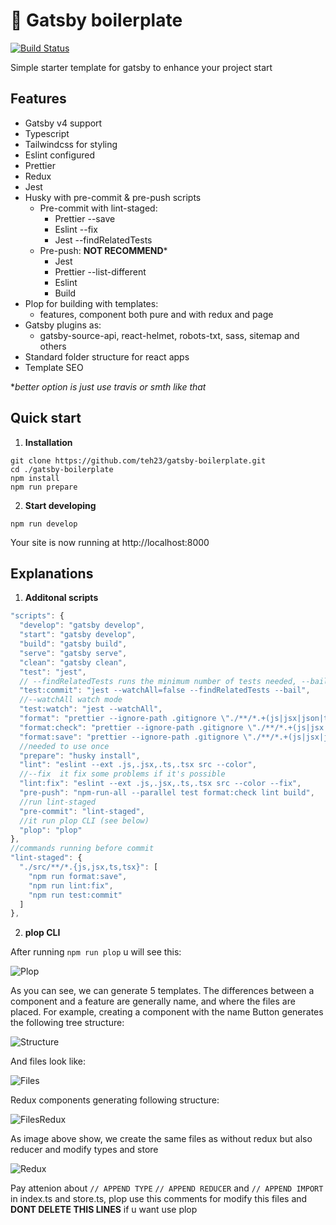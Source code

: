 

# 🚀 Gatsby boilerplate
[![Build Status](https://travis-ci.org/apollographql/eslint-plugin-graphql.svg?branch=master)](https://travis-ci.org/apollographql/eslint-plugin-graphql)

Simple starter template for gatsby to enhance your project start

## Features
- Gatsby v4 support
- Typescript
- Tailwindcss for styling
- Eslint configured
- Prettier
- Redux
- Jest
- Husky with pre-commit & pre-push scripts
  - Pre-commit with lint-staged:
    - Prettier --save
    - Eslint --fix
    - Jest --findRelatedTests
  - Pre-push: **NOT RECOMMEND***
    - Jest
    - Prettier --list-different
    - Eslint
    - Build
- Plop for building with templates:
  - features, component both pure and with redux and page
- Gatsby plugins as:
  - gatsby-source-api, react-helmet, robots-txt, sass, sitemap and others
- Standard folder structure for react apps
- Template SEO


**better option is just use travis or smth like that*
##  Quick start

1. **Installation**

 ```shell
 git clone https://github.com/teh23/gatsby-boilerplate.git
 cd ./gatsby-boilerplate 
 npm install
 npm run prepare
 ```

2. **Start developing**
```shell  
npm run develop
```  

Your site is now running at http://localhost:8000

## Explanations
1. **Additonal scripts**  
```javascript
"scripts": {
  "develop": "gatsby develop",
  "start": "gatsby develop",
  "build": "gatsby build",
  "serve": "gatsby serve",
  "clean": "gatsby clean",
  "test": "jest",
  // --findRelatedTests runs the minimum number of tests needed, --bail exit when test fail
  "test:commit": "jest --watchAll=false --findRelatedTests --bail",
  //--watchAll watch mode
  "test:watch": "jest --watchAll",
  "format": "prettier --ignore-path .gitignore \"./**/*.+(js|jsx|json|ts|tsx)\"",
  "format:check": "prettier --ignore-path .gitignore \"./**/*.+(js|jsx|json|ts|tsx)\" --list-different",
  "format:save": "prettier --ignore-path .gitignore \"./**/*.+(js|jsx|json|ts|tsx)\" --write",
  //needed to use once
  "prepare": "husky install",
  "lint": "eslint --ext .js,.jsx,.ts,.tsx src --color",
  //--fix  it fix some problems if it's possible
  "lint:fix": "eslint --ext .js,.jsx,.ts,.tsx src --color --fix",
  "pre-push": "npm-run-all --parallel test format:check lint build",
  //run lint-staged
  "pre-commit": "lint-staged",
  //it run plop CLI (see below)
  "plop": "plop"
},
//commands running before commit
"lint-staged": {
  "./src/**/*.{js,jsx,ts,tsx}": [
    "npm run format:save",
    "npm run lint:fix",
    "npm run test:commit"
  ]
},
 ```
2. **plop CLI**  

After running `npm run plop` u will see this:

![Plop](https://i.imgur.com/ewnaPXr.png)

As you can see, we can generate 5 templates. The differences between a component and a feature are generally name, and where the files are placed. For example, 
creating a component with the name Button generates the following tree structure:

![Structure](https://i.imgur.com/VaDV5em.png)

And files look like:

![Files](https://i.imgur.com/bIW2aVw.png)

Redux components generating following structure: 

![FilesRedux](https://i.imgur.com/PpwF5RM.png)

As image above show, we create the same files as without redux but also reducer and modify types and store 

![Redux](https://i.imgur.com/mQ149jG.png)

Pay attenion about `// APPEND TYPE` `// APPEND REDUCER` and 
`// APPEND IMPORT` in index.ts and store.ts, plop use this comments for modify this files and **DONT DELETE THIS 
LINES** if u want use plop
